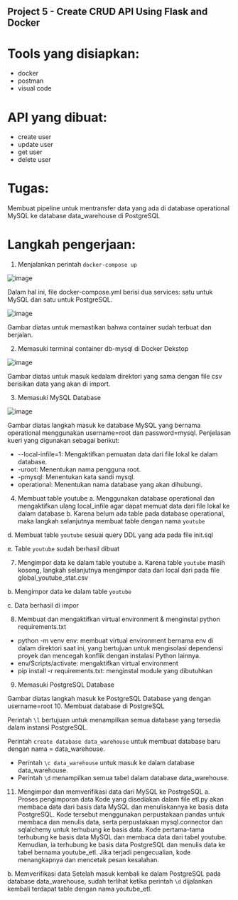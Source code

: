 ## Project 5 - Create CRUD API Using Flask and Docker

# Tools yang disiapkan:

- docker
- postman
- visual code

# API yang dibuat:

- create user
- update user
- get user
- delete user

# Tugas:

Membuat pipeline untuk mentransfer data yang ada di database operational MySQL ke database data_warehouse di PostgreSQL

# Langkah pengerjaan:

1.	Menjalankan perintah `docker-compose up`

![image](https://github.com/dzzzzrca/project5/assets/153365739/49812ed3-2e8d-4de9-966a-d6e7a334ae0f)

Dalam hal ini, file docker-compose.yml berisi dua services: satu untuk MySQL dan satu untuk PostgreSQL.

 ![image](https://github.com/dzzzzrca/project5/assets/153365739/3f89cea0-34f7-475e-aee6-32dff8547c97)

Gambar diatas untuk memastikan bahwa container sudah terbuat dan berjalan.

2.	Memasuki terminal container db-mysql di Docker Dekstop

![image](https://github.com/dzzzzrca/project5/assets/153365739/00b00cae-728e-4ac6-88ab-08128bffa599)

Gambar diatas untuk masuk kedalam direktori yang sama dengan file csv berisikan data yang akan di import.

3.	Memasuki MySQL Database

![image](https://github.com/dzzzzrca/project5/assets/153365739/897dcba0-5c9e-4910-a894-96fdfea66cc8)

Gambar diatas langkah masuk ke database MySQL yang bernama operational menggunakan username=root dan password=mysql. Penjelasan kueri yang digunakan sebagai berikut:
-	--local-infile=1: Mengaktifkan pemuatan data dari file lokal ke dalam database.
-	-uroot: Menentukan nama pengguna root.
-	-pmysql: Menentukan kata sandi mysql.
-	operational: Menentukan nama database yang akan dihubungi.
 
4.	Membuat table youtube
a.	Menggunakan database operational dan mengaktifkan ulang local_infile agar dapat memuat data dari file lokal ke dalam database
b.  Karena belum ada table pada database operational, maka langkah selanjutnya membuat table dengan nama `youtube`
 
d.	Membuat table `youtube` sesuai query DDL yang ada pada file init.sql
 
 
e.	Table `youtube` sudah berhasil dibuat
 
7.	Mengimpor data ke dalam table youtube
a.	Karena table `youtube` masih kosong, langkah selanjutnya mengimpor data dari local dari pada file global_youtube_stat.csv
 
b.	Mengimpor data ke dalam table `youtube`
 
c.	Data berhasil di impor
 
8.	Membuat dan mengaktifkan virtual environment & menginstal python requirements.txt
 
-	python -m venv env: membuat virtual environment bernama env di dalam direktori saat ini, yang bertujuan untuk mengisolasi dependensi proyek dan mencegah konflik dengan instalasi Python lainnya.
-	env/Scripts/activate: mengaktifkan virtual environment
-	pip install -r requirements.txt: menginstal module yang dibutuhkan
9.	Memasuki PostgreSQL Database
 
Gambar diatas langkah masuk ke PostgreSQL Database yang dengan username=root
10.	Membuat database di PostgreSQL
 
Perintah `\l` bertujuan untuk menampilkan semua database yang tersedia dalam instansi PostgreSQL.
 
Perintah `create database data_warehouse` untuk membuat database baru dengan nama = data_warehouse.
 
-	Perintah `\c data_warehouse` untuk masuk ke dalam database data_warehouse.
-	Perintah `\d` menampilkan semua tabel dalam database data_warehouse.
11.	Mengimpor dan memverifikasi data dari MySQL ke PostrgeSQL
a.	Proses pengimporan data
Kode yang disediakan dalam file etl.py akan membaca data dari basis data MySQL dan menuliskannya ke basis data PostgreSQL. Kode tersebut menggunakan perpustakaan pandas untuk membaca dan menulis data, serta perpustakaan mysql.connector dan sqlalchemy untuk terhubung ke basis data. Kode pertama-tama terhubung ke basis data MySQL dan membaca data dari tabel youtube. Kemudian, ia terhubung ke basis data PostgreSQL dan menulis data ke tabel bernama youtube_etl. Jika terjadi pengecualian, kode menangkapnya dan mencetak pesan kesalahan.
 
b.	Memverifikasi data
Setelah masuk kembali ke dalam PostgreSQL pada database data_warehouse, sudah terlihat ketika perintah `\d` dijalankan kembali terdapat table dengan nama youtube_etl.
 
